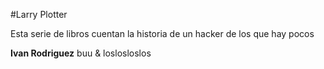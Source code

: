 #Larry Plotter

Esta serie de libros cuentan la historia de un hacker de los que hay pocos

**Ivan Rodriguez** buu & loslosloslos

